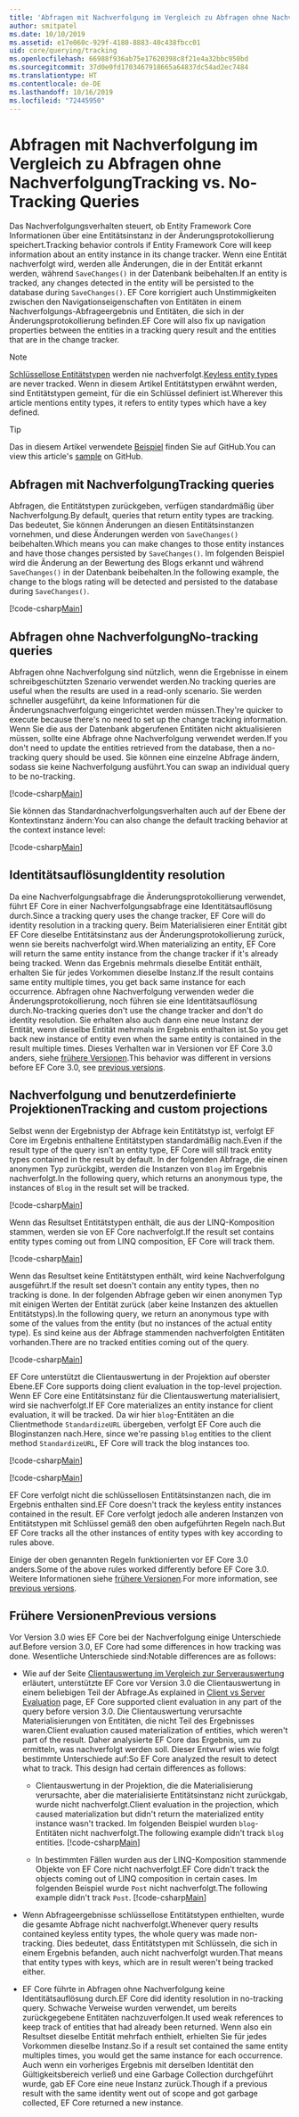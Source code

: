 ```yaml
---
title: 'Abfragen mit Nachverfolgung im Vergleich zu Abfragen ohne Nachverfolgung: EF Core'
author: smitpatel
ms.date: 10/10/2019
ms.assetid: e17e060c-929f-4180-8883-40c438fbcc01
uid: core/querying/tracking
ms.openlocfilehash: 66988f936ab75e17620398c8f21e4a32bbc950bd
ms.sourcegitcommit: 37d0e0fd1703467918665a64837dc54ad2ec7484
ms.translationtype: HT
ms.contentlocale: de-DE
ms.lasthandoff: 10/16/2019
ms.locfileid: "72445950"
---
```

# <a name="tracking-vs-no-tracking-queries"></a><span data-ttu-id="cb593-102">Abfragen mit Nachverfolgung im Vergleich zu Abfragen ohne Nachverfolgung</span><span class="sxs-lookup"><span data-stu-id="cb593-102">Tracking vs. No-Tracking Queries</span></span>

<span data-ttu-id="cb593-103">Das Nachverfolgungsverhalten steuert, ob Entity Framework Core Informationen über eine Entitätsinstanz in der Änderungsprotokollierung speichert.</span><span class="sxs-lookup"><span data-stu-id="cb593-103">Tracking behavior controls if Entity Framework Core will keep information about an entity instance in its change tracker.</span></span> <span data-ttu-id="cb593-104">Wenn eine Entität nachverfolgt wird, werden alle Änderungen, die in der Entität erkannt werden, während `SaveChanges()` in der Datenbank beibehalten.</span><span class="sxs-lookup"><span data-stu-id="cb593-104">If an entity is tracked, any changes detected in the entity will be persisted to the database during `SaveChanges()`.</span></span> <span data-ttu-id="cb593-105">EF Core korrigiert auch Unstimmigkeiten zwischen den Navigationseigenschaften von Entitäten in einem Nachverfolgungs-Abfrageergebnis und Entitäten, die sich in der Änderungsprotokollierung befinden.</span><span class="sxs-lookup"><span data-stu-id="cb593-105">EF Core will also fix up navigation properties between the entities in a tracking query result and the entities that are in the change tracker.</span></span>

> [!NOTE]
> <span data-ttu-id="cb593-106">[Schlüssellose Entitätstypen](xref:core/modeling/keyless-entity-types) werden nie nachverfolgt.</span><span class="sxs-lookup"><span data-stu-id="cb593-106">[Keyless entity types](xref:core/modeling/keyless-entity-types) are never tracked.</span></span> <span data-ttu-id="cb593-107">Wenn in diesem Artikel Entitätstypen erwähnt werden, sind Entitätstypen gemeint, für die ein Schlüssel definiert ist.</span><span class="sxs-lookup"><span data-stu-id="cb593-107">Wherever this article mentions entity types, it refers to entity types which have a key defined.</span></span>

> [!TIP]  
> <span data-ttu-id="cb593-108">Das in diesem Artikel verwendete [Beispiel](https://github.com/aspnet/EntityFramework.Docs/tree/master/samples/core/Querying) finden Sie auf GitHub.</span><span class="sxs-lookup"><span data-stu-id="cb593-108">You can view this article's [sample](https://github.com/aspnet/EntityFramework.Docs/tree/master/samples/core/Querying) on GitHub.</span></span>

## <a name="tracking-queries"></a><span data-ttu-id="cb593-109">Abfragen mit Nachverfolgung</span><span class="sxs-lookup"><span data-stu-id="cb593-109">Tracking queries</span></span>

<span data-ttu-id="cb593-110">Abfragen, die Entitätstypen zurückgeben, verfügen standardmäßig über Nachverfolgung.</span><span class="sxs-lookup"><span data-stu-id="cb593-110">By default, queries that return entity types are tracking.</span></span> <span data-ttu-id="cb593-111">Das bedeutet, Sie können Änderungen an diesen Entitätsinstanzen vornehmen, und diese Änderungen werden von `SaveChanges()` beibehalten.</span><span class="sxs-lookup"><span data-stu-id="cb593-111">Which means you can make changes to those entity instances and have those changes persisted by `SaveChanges()`.</span></span> <span data-ttu-id="cb593-112">Im folgenden Beispiel wird die Änderung an der Bewertung des Blogs erkannt und während `SaveChanges()` in der Datenbank beibehalten.</span><span class="sxs-lookup"><span data-stu-id="cb593-112">In the following example, the change to the blogs rating will be detected and persisted to the database during `SaveChanges()`.</span></span>

[!code-csharp[Main](../../../samples/core/Querying/Tracking/Sample.cs#Tracking)]

## <a name="no-tracking-queries"></a><span data-ttu-id="cb593-113">Abfragen ohne Nachverfolgung</span><span class="sxs-lookup"><span data-stu-id="cb593-113">No-tracking queries</span></span>

<span data-ttu-id="cb593-114">Abfragen ohne Nachverfolgung sind nützlich, wenn die Ergebnisse in einem schreibgeschützten Szenario verwendet werden.</span><span class="sxs-lookup"><span data-stu-id="cb593-114">No tracking queries are useful when the results are used in a read-only scenario.</span></span> <span data-ttu-id="cb593-115">Sie werden schneller ausgeführt, da keine Informationen für die Änderungsnachverfolgung eingerichtet werden müssen.</span><span class="sxs-lookup"><span data-stu-id="cb593-115">They're quicker to execute because there's no need to set up the change tracking information.</span></span> <span data-ttu-id="cb593-116">Wenn Sie die aus der Datenbank abgerufenen Entitäten nicht aktualisieren müssen, sollte eine Abfrage ohne Nachverfolgung verwendet werden.</span><span class="sxs-lookup"><span data-stu-id="cb593-116">If you don't need to update the entities retrieved from the database, then a no-tracking query should be used.</span></span> <span data-ttu-id="cb593-117">Sie können eine einzelne Abfrage ändern, sodass sie keine Nachverfolgung ausführt.</span><span class="sxs-lookup"><span data-stu-id="cb593-117">You can swap an individual query to be no-tracking.</span></span>

[!code-csharp[Main](../../../samples/core/Querying/Tracking/Sample.cs#NoTracking)]

<span data-ttu-id="cb593-118">Sie können das Standardnachverfolgungsverhalten auch auf der Ebene der Kontextinstanz ändern:</span><span class="sxs-lookup"><span data-stu-id="cb593-118">You can also change the default tracking behavior at the context instance level:</span></span>

[!code-csharp[Main](../../../samples/core/Querying/Tracking/Sample.cs#ContextDefaultTrackingBehavior)]

## <a name="identity-resolution"></a><span data-ttu-id="cb593-119">Identitätsauflösung</span><span class="sxs-lookup"><span data-stu-id="cb593-119">Identity resolution</span></span>

<span data-ttu-id="cb593-120">Da eine Nachverfolgungsabfrage die Änderungsprotokollierung verwendet, führt EF Core in einer Nachverfolgungsabfrage eine Identitätsauflösung durch.</span><span class="sxs-lookup"><span data-stu-id="cb593-120">Since a tracking query uses the change tracker, EF Core will do identity resolution in a tracking query.</span></span> <span data-ttu-id="cb593-121">Beim Materialisieren einer Entität gibt EF Core dieselbe Entitätsinstanz aus der Änderungsprotokollierung zurück, wenn sie bereits nachverfolgt wird.</span><span class="sxs-lookup"><span data-stu-id="cb593-121">When materializing an entity, EF Core will return the same entity instance from the change tracker if it's already being tracked.</span></span> <span data-ttu-id="cb593-122">Wenn das Ergebnis mehrmals dieselbe Entität enthält, erhalten Sie für jedes Vorkommen dieselbe Instanz.</span><span class="sxs-lookup"><span data-stu-id="cb593-122">If the result contains same entity multiple times, you get back same instance for each occurrence.</span></span> <span data-ttu-id="cb593-123">Abfragen ohne Nachverfolgung verwenden weder die Änderungsprotokollierung, noch führen sie eine Identitätsauflösung durch.</span><span class="sxs-lookup"><span data-stu-id="cb593-123">No-tracking queries don't use the change tracker and don't do identity resolution.</span></span> <span data-ttu-id="cb593-124">Sie erhalten also auch dann eine neue Instanz der Entität, wenn dieselbe Entität mehrmals im Ergebnis enthalten ist.</span><span class="sxs-lookup"><span data-stu-id="cb593-124">So you get back new instance of entity even when the same entity is contained in the result multiple times.</span></span> <span data-ttu-id="cb593-125">Dieses Verhalten war in Versionen vor EF Core 3.0 anders, siehe [frühere Versionen](#previous-versions).</span><span class="sxs-lookup"><span data-stu-id="cb593-125">This behavior was different in versions before EF Core 3.0, see [previous versions](#previous-versions).</span></span>

## <a name="tracking-and-custom-projections"></a><span data-ttu-id="cb593-126">Nachverfolgung und benutzerdefinierte Projektionen</span><span class="sxs-lookup"><span data-stu-id="cb593-126">Tracking and custom projections</span></span>

<span data-ttu-id="cb593-127">Selbst wenn der Ergebnistyp der Abfrage kein Entitätstyp ist, verfolgt EF Core im Ergebnis enthaltene Entitätstypen standardmäßig nach.</span><span class="sxs-lookup"><span data-stu-id="cb593-127">Even if the result type of the query isn't an entity type, EF Core will still track entity types contained in the result by default.</span></span> <span data-ttu-id="cb593-128">In der folgenden Abfrage, die einen anonymen Typ zurückgibt, werden die Instanzen von `Blog` im Ergebnis nachverfolgt.</span><span class="sxs-lookup"><span data-stu-id="cb593-128">In the following query, which returns an anonymous type, the instances of `Blog` in the result set will be tracked.</span></span>

[!code-csharp[Main](../../../samples/core/Querying/Tracking/Sample.cs#CustomProjection1)]

<span data-ttu-id="cb593-129">Wenn das Resultset Entitätstypen enthält, die aus der LINQ-Komposition stammen, werden sie von EF Core nachverfolgt.</span><span class="sxs-lookup"><span data-stu-id="cb593-129">If the result set contains entity types coming out from LINQ composition, EF Core will track them.</span></span>

[!code-csharp[Main](../../../samples/core/Querying/Tracking/Sample.cs#CustomProjection2)]

<span data-ttu-id="cb593-130">Wenn das Resultset keine Entitätstypen enthält, wird keine Nachverfolgung ausgeführt.</span><span class="sxs-lookup"><span data-stu-id="cb593-130">If the result set doesn't contain any entity types, then no tracking is done.</span></span> <span data-ttu-id="cb593-131">In der folgenden Abfrage geben wir einen anonymen Typ mit einigen Werten der Entität zurück (aber keine Instanzen des aktuellen Entitätstyps).</span><span class="sxs-lookup"><span data-stu-id="cb593-131">In the following query, we return an anonymous type with some of the values from the entity (but no instances of the actual entity type).</span></span> <span data-ttu-id="cb593-132">Es sind keine aus der Abfrage stammenden nachverfolgten Entitäten vorhanden.</span><span class="sxs-lookup"><span data-stu-id="cb593-132">There are no tracked entities coming out of the query.</span></span>

[!code-csharp[Main](../../../samples/core/Querying/Tracking/Sample.cs#CustomProjection3)]

 <span data-ttu-id="cb593-133">EF Core unterstützt die Clientauswertung in der Projektion auf oberster Ebene.</span><span class="sxs-lookup"><span data-stu-id="cb593-133">EF Core supports doing client evaluation in the top-level projection.</span></span> <span data-ttu-id="cb593-134">Wenn EF Core eine Entitätsinstanz für die Clientauswertung materialisiert, wird sie nachverfolgt.</span><span class="sxs-lookup"><span data-stu-id="cb593-134">If EF Core materializes an entity instance for client evaluation, it will be tracked.</span></span> <span data-ttu-id="cb593-135">Da wir hier `blog`-Entitäten an die Clientmethode `StandardizeURL` übergeben, verfolgt EF Core auch die Bloginstanzen nach.</span><span class="sxs-lookup"><span data-stu-id="cb593-135">Here, since we're passing `blog` entities to the client method `StandardizeURL`, EF Core will track the blog instances too.</span></span>

[!code-csharp[Main](../../../samples/core/Querying/Tracking/Sample.cs#ClientProjection)]

[!code-csharp[Main](../../../samples/core/Querying/Tracking/Sample.cs#ClientMethod)]

<span data-ttu-id="cb593-136">EF Core verfolgt nicht die schlüssellosen Entitätsinstanzen nach, die im Ergebnis enthalten sind.</span><span class="sxs-lookup"><span data-stu-id="cb593-136">EF Core doesn't track the keyless entity instances contained in the result.</span></span> <span data-ttu-id="cb593-137">EF Core verfolgt jedoch alle anderen Instanzen von Entitätstypen mit Schlüssel gemäß den oben aufgeführten Regeln nach.</span><span class="sxs-lookup"><span data-stu-id="cb593-137">But EF Core tracks all the other instances of entity types with key according to rules above.</span></span>

<span data-ttu-id="cb593-138">Einige der oben genannten Regeln funktionierten vor EF Core 3.0 anders.</span><span class="sxs-lookup"><span data-stu-id="cb593-138">Some of the above rules worked differently before EF Core 3.0.</span></span> <span data-ttu-id="cb593-139">Weitere Informationen siehe [frühere Versionen](#previous-versions).</span><span class="sxs-lookup"><span data-stu-id="cb593-139">For more information, see [previous versions](#previous-versions).</span></span>

## <a name="previous-versions"></a><span data-ttu-id="cb593-140">Frühere Versionen</span><span class="sxs-lookup"><span data-stu-id="cb593-140">Previous versions</span></span>

<span data-ttu-id="cb593-141">Vor Version 3.0 wies EF Core bei der Nachverfolgung einige Unterschiede auf.</span><span class="sxs-lookup"><span data-stu-id="cb593-141">Before version 3.0, EF Core had some differences in how tracking was done.</span></span> <span data-ttu-id="cb593-142">Wesentliche Unterschiede sind:</span><span class="sxs-lookup"><span data-stu-id="cb593-142">Notable differences are as follows:</span></span>

- <span data-ttu-id="cb593-143">Wie auf der Seite [Clientauswertung im Vergleich zur Serverauswertung](xref:core/querying/client-eval) erläutert, unterstützte EF Core vor Version 3.0 die Clientauswertung in einem beliebigen Teil der Abfrage.</span><span class="sxs-lookup"><span data-stu-id="cb593-143">As explained in [Client vs Server Evaluation](xref:core/querying/client-eval) page, EF Core supported client evaluation in any part of the query before version 3.0.</span></span> <span data-ttu-id="cb593-144">Die Clientauswertung verursachte Materialisierungen von Entitäten, die nicht Teil des Ergebnisses waren.</span><span class="sxs-lookup"><span data-stu-id="cb593-144">Client evaluation caused materialization of entities, which weren't part of the result.</span></span> <span data-ttu-id="cb593-145">Daher analysierte EF Core das Ergebnis, um zu ermitteln, was nachverfolgt werden soll. Dieser Entwurf wies wie folgt bestimmte Unterschiede auf:</span><span class="sxs-lookup"><span data-stu-id="cb593-145">So EF Core analyzed the result to detect what to track. This design had certain differences as follows:</span></span>
  - <span data-ttu-id="cb593-146">Clientauswertung in der Projektion, die die Materialisierung verursachte, aber die materialisierte Entitätsinstanz nicht zurückgab, wurde nicht nachverfolgt.</span><span class="sxs-lookup"><span data-stu-id="cb593-146">Client evaluation in the projection, which caused materialization but didn't return the materialized entity instance wasn't tracked.</span></span> <span data-ttu-id="cb593-147">Im folgenden Beispiel wurden `blog`-Entitäten nicht nachverfolgt.</span><span class="sxs-lookup"><span data-stu-id="cb593-147">The following example didn't track `blog` entities.</span></span>
    [!code-csharp[Main](../../../samples/core/Querying/Tracking/Sample.cs#ClientProjection)]

  - <span data-ttu-id="cb593-148">In bestimmten Fällen wurden aus der LINQ-Komposition stammende Objekte von EF Core nicht nachverfolgt.</span><span class="sxs-lookup"><span data-stu-id="cb593-148">EF Core didn't track the objects coming out of LINQ composition in certain cases.</span></span> <span data-ttu-id="cb593-149">Im folgenden Beispiel wurde `Post` nicht nachverfolgt.</span><span class="sxs-lookup"><span data-stu-id="cb593-149">The following example didn't track `Post`.</span></span>
    [!code-csharp[Main](../../../samples/core/Querying/Tracking/Sample.cs#CustomProjection2)]

- <span data-ttu-id="cb593-150">Wenn Abfrageergebnisse schlüssellose Entitätstypen enthielten, wurde die gesamte Abfrage nicht nachverfolgt.</span><span class="sxs-lookup"><span data-stu-id="cb593-150">Whenever query results contained keyless entity types, the whole query was made non-tracking.</span></span> <span data-ttu-id="cb593-151">Dies bedeutet, dass Entitätstypen mit Schlüsseln, die sich in einem Ergebnis befanden, auch nicht nachverfolgt wurden.</span><span class="sxs-lookup"><span data-stu-id="cb593-151">That means that entity types with keys, which are in result weren't being tracked either.</span></span>
- <span data-ttu-id="cb593-152">EF Core führte in Abfragen ohne Nachverfolgung keine Identitätsauflösung durch.</span><span class="sxs-lookup"><span data-stu-id="cb593-152">EF Core did identity resolution in no-tracking query.</span></span> <span data-ttu-id="cb593-153">Schwache Verweise wurden verwendet, um bereits zurückgegebene Entitäten nachzuverfolgen.</span><span class="sxs-lookup"><span data-stu-id="cb593-153">It used weak references to keep track of entities that had already been returned.</span></span> <span data-ttu-id="cb593-154">Wenn also ein Resultset dieselbe Entität mehrfach enthielt, erhielten Sie für jedes Vorkommen dieselbe Instanz.</span><span class="sxs-lookup"><span data-stu-id="cb593-154">So if a result set contained the same entity multiples times, you would get the same instance for each occurrence.</span></span> <span data-ttu-id="cb593-155">Auch wenn ein vorheriges Ergebnis mit derselben Identität den Gültigkeitsbereich verließ und eine Garbage Collection durchgeführt wurde, gab EF Core eine neue Instanz zurück.</span><span class="sxs-lookup"><span data-stu-id="cb593-155">Though if a previous result with the same identity went out of scope and got garbage collected, EF Core returned a new instance.</span></span>
